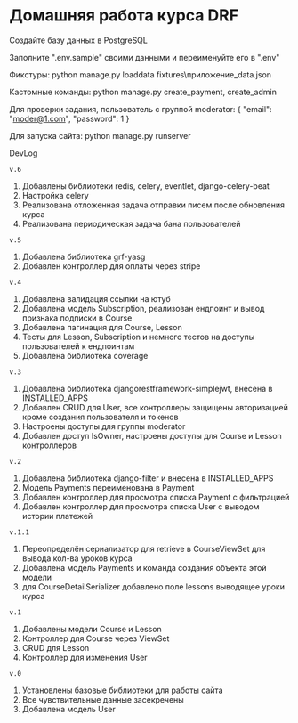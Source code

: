 # **Домашняя работа курса DRF**


Создайте базу данных в PostgreSQL

Заполните ".env.sample" своими данными и переименуйте его в ".env"

Фикстуры: python manage.py loaddata fixtures\приложение_data.json

Кастомные команды: python manage.py create_payment, create_admin

Для проверки задания, пользователь с группой moderator: 
{
"email": "moder@1.com",
"password": 1
}

Для запуска сайта: python manage.py runserver

DevLog

`v.6`
1. Добавлены библиотеки redis, celery, eventlet, django-celery-beat
2. Настройка celery
3. Реализована отложенная задача отправки писем после обновления курса
4. Реализована периодическая задача бана пользователей

`v.5`
1. Добавлена библиотека grf-yasg
2. Добавлен контроллер для оплаты через stripe

`v.4`
1. Добавлена валидация ссылки на ютуб
2. Добавлена модель Subscription, реализован ендпоинт и вывод признака подписки в Course
3. Добавлена пагинация для Course, Lesson
4. Тесты для Lesson, Subscription и немного тестов на доступы пользователей к ендпоинтам
5. Добавлена библиотека coverage

`v.3`
1. Добавлена библиотека djangorestframework-simplejwt, внесена в INSTALLED_APPS
2. Добавлен CRUD для User, все контроллеры защищены авторизацией кроме создания пользователя и токенов
3. Настроены доступы для группы moderator
4. Добавлен доступ IsOwner, настроены доступы для Course и Lesson контроллеров

`v.2`
1. Добавлена библиотека django-filter и внесена в INSTALLED_APPS
2. Модель Payments переименована в Payment
3. Добавлен контроллер для просмотра списка Payment с фильтрацией
4. Добавлен контроллер для просмотра списка User с выводом истории платежей

`v.1.1`
1. Переопределён сериализатор для retrieve в CourseViewSet для вывода кол-ва уроков курса
2. Добавлена модель Payments и команда создания объекта этой модели
3. для CourseDetailSerializer добавлено поле lessons выводящее уроки курса

`v.1`
1. Добавлены модели Course и Lesson
2. Контроллер для Course через ViewSet
3. CRUD для Lesson
4. Контроллер для изменения User

`v.0`
1. Установлены базовые библиотеки для работы сайта
2. Все чувствительные данные засекречены
3. Добавлена модель User
